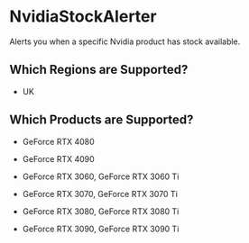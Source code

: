# NvidiaStockAlerter
Alerts you when a specific Nvidia product has stock available.

## Which Regions are Supported?
* UK

## Which Products are Supported?
* GeForce RTX 4080
* GeForce RTX 4090

* GeForce RTX 3060, GeForce RTX 3060 Ti
* GeForce RTX 3070, GeForce RTX 3070 Ti
* GeForce RTX 3080, GeForce RTX 3080 Ti
* GeForce RTX 3090, GeForce RTX 3090 Ti
